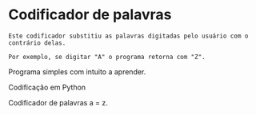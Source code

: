 # Codificador de palavras

    Este codificador substitiu as palavras digitadas pelo usuário com o contrário delas.

    Por exemplo, se digitar "A" o programa retorna com "Z".


Programa simples com intuito a aprender.

 Codificação em Python

 Codificador de palavras a = z.
